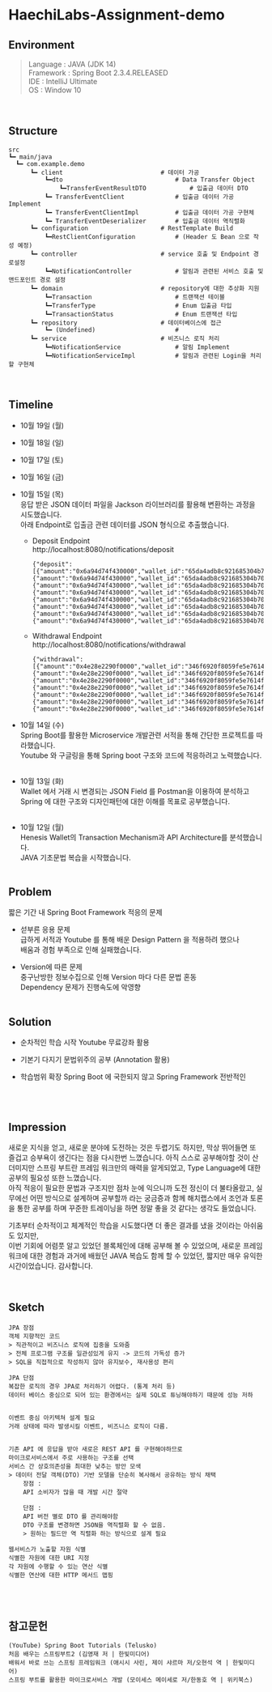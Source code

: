# HaechiLabs-Assignment-demo

## Environment

> Language : JAVA (JDK 14)<br/>
> Framework : Spring Boot 2.3.4.RELEASED <br/>
> IDE : IntelliJ Ultimate<br/>
> OS : Window 10<br/>

<br/>

## Structure
  ```
  src
  ┗━ main/java           
    ┗━ com.example.demo          
        ┗━ client                           # 데이터 가공
            ┗━dto                               # Data Transfer Object    
                ┗━TransferEventResultDTO            # 입출금 데이터 DTO
            ┗━ TransferEventClient              # 입출금 데이터 가공 Implement
            ┗━ TransferEventClientImpl          # 입출금 데이터 가공 구현체
            ┗━ TransferEventDeserializer        # 입출금 데이터 역직렬화
        ┗━ configuration                    # RestTemplate Build
            ┗━RestClientConfiguration           # (Header 도 Bean 으로 작성 예정)
        ┗━ controller                       # service 호출 및 Endpoint 경로설정
            ┗━NotificationController            # 알림과 관련된 서비스 호출 및 앤드포인트 경로 설정
        ┗━ domain                           # repository에 대한 추상화 지원
            ┗━Transaction                       # 트랜잭션 테이블
            ┗━TransferType                      # Enum 입출금 타입
            ┗━TransactionStatus                 # Enum 트랜잭션 타입
        ┗━ repository                       # 데이터베이스에 접근
            ┗━ (Undefined)                      # 
        ┗━ service                          # 비즈니스 로직 처리
            ┗━NotificationService               # 알림 Implement
            ┗━NotificationServiceImpl           # 알림과 관련된 Login을 처리할 구현체
  ```
<br/>

## Timeline
- 10월 19일 (월)<br>

- 10월 18일 (일)<br>

- 10월 17일 (토)<br>

- 10월 16일 (금)<br>

- 10월 15일 (목)<br> 
응답 받은 JSON 데이터 파일을 Jackson 라이브러리를 활용해 변환하는 과정을 시도했습니다.<br>
아래 Endpoint로 입출금 관련 데이터를 JSON 형식으로 추출했습니다.<br>
    - Deposit Endpoint<br>
    http://localhost:8080/notifications/deposit
        ```
        {"deposit":[{"amount":"0x6a94d74f430000","wallet_id":"65da4adb8c921685304b709db180cc62","ticker":"ETH","tx_hash":"0x0c0ff4769957fc36e33e921557e73a1bd82a1c54efb9c52f349e8843736891b6","to_address":"0x552fec7ab6e3336b976eeb408c3b2d15e96de06f","type":"DEPOSIT","from_address":"0x4d41332e31a57d14899a3890b665710076a298d4"},{"amount":"0x6a94d74f430000","wallet_id":"65da4adb8c921685304b709db180cc62","ticker":"ETH","tx_hash":"0x0c0ff4769957fc36e33e921557e73a1bd82a1c54efb9c52f349e8843736891b6","to_address":"0x552fec7ab6e3336b976eeb408c3b2d15e96de06f","type":"DEPOSIT","from_address":"0x4d41332e31a57d14899a3890b665710076a298d4"},{"amount":"0x6a94d74f430000","wallet_id":"65da4adb8c921685304b709db180cc62","ticker":"ETH","tx_hash":"0x0c0ff4769957fc36e33e921557e73a1bd82a1c54efb9c52f349e8843736891b6","to_address":"0x552fec7ab6e3336b976eeb408c3b2d15e96de06f","type":"DEPOSIT","from_address":"0x4d41332e31a57d14899a3890b665710076a298d4"},{"amount":"0x6a94d74f430000","wallet_id":"65da4adb8c921685304b709db180cc62","ticker":"ETH","tx_hash":"0x0c0ff4769957fc36e33e921557e73a1bd82a1c54efb9c52f349e8843736891b6","to_address":"0x552fec7ab6e3336b976eeb408c3b2d15e96de06f","type":"DEPOSIT","from_address":"0x4d41332e31a57d14899a3890b665710076a298d4"},{"amount":"0x6a94d74f430000","wallet_id":"65da4adb8c921685304b709db180cc62","ticker":"ETH","tx_hash":"0x0c0ff4769957fc36e33e921557e73a1bd82a1c54efb9c52f349e8843736891b6","to_address":"0x552fec7ab6e3336b976eeb408c3b2d15e96de06f","type":"DEPOSIT","from_address":"0x4d41332e31a57d14899a3890b665710076a298d4"},{"amount":"0x6a94d74f430000","wallet_id":"65da4adb8c921685304b709db180cc62","ticker":"ETH","tx_hash":"0x0c0ff4769957fc36e33e921557e73a1bd82a1c54efb9c52f349e8843736891b6","to_address":"0x552fec7ab6e3336b976eeb408c3b2d15e96de06f","type":"DEPOSIT","from_address":"0x4d41332e31a57d14899a3890b665710076a298d4"},{"amount":"0x6a94d74f430000","wallet_id":"65da4adb8c921685304b709db180cc62","ticker":"ETH","tx_hash":"0x0c0ff4769957fc36e33e921557e73a1bd82a1c54efb9c52f349e8843736891b6","to_address":"0x552fec7ab6e3336b976eeb408c3b2d15e96de06f","type":"DEPOSIT","from_address":"0x4d41332e31a57d14899a3890b665710076a298d4"},{"amount":"0x6a94d74f430000","wallet_id":"65da4adb8c921685304b709db180cc62","ticker":"ETH","tx_hash":"0x0c0ff4769957fc36e33e921557e73a1bd82a1c54efb9c52f349e8843736891b6","to_address":"0x552fec7ab6e3336b976eeb408c3b2d15e96de06f","type":"DEPOSIT","from_address":"0x4d41332e31a57d14899a3890b665710076a298d4"}]}
        ```
    - Withdrawal Endpoint<br>
    http://localhost:8080/notifications/withdrawal
        ```
        {"withdrawal":[{"amount":"0x4e28e2290f0000","wallet_id":"346f6920f8059fe5e7614f6c46bd5cbb","ticker":"ETH","tx_hash":"0xa382a4083312740680eb173d415a17ba1ac689c3a6fd6ce3364cb79813f8cbeb","to_address":"0xe5b758b9891d665e81c678c33eeec3ff33fa85e5","type":"WITHDRAWAL","from_address":"0x4d41332e31a57d14899a3890b665710076a298d4"},{"amount":"0x4e28e2290f0000","wallet_id":"346f6920f8059fe5e7614f6c46bd5cbb","ticker":"ETH","tx_hash":"0xa382a4083312740680eb173d415a17ba1ac689c3a6fd6ce3364cb79813f8cbeb","to_address":"0xe5b758b9891d665e81c678c33eeec3ff33fa85e5","type":"WITHDRAWAL","from_address":"0x4d41332e31a57d14899a3890b665710076a298d4"},{"amount":"0x4e28e2290f0000","wallet_id":"346f6920f8059fe5e7614f6c46bd5cbb","ticker":"ETH","tx_hash":"0xa382a4083312740680eb173d415a17ba1ac689c3a6fd6ce3364cb79813f8cbeb","to_address":"0xe5b758b9891d665e81c678c33eeec3ff33fa85e5","type":"WITHDRAWAL","from_address":"0x4d41332e31a57d14899a3890b665710076a298d4"},{"amount":"0x4e28e2290f0000","wallet_id":"346f6920f8059fe5e7614f6c46bd5cbb","ticker":"ETH","tx_hash":"0xa382a4083312740680eb173d415a17ba1ac689c3a6fd6ce3364cb79813f8cbeb","to_address":"0xe5b758b9891d665e81c678c33eeec3ff33fa85e5","type":"WITHDRAWAL","from_address":"0x4d41332e31a57d14899a3890b665710076a298d4"},{"amount":"0x4e28e2290f0000","wallet_id":"346f6920f8059fe5e7614f6c46bd5cbb","ticker":"ETH","tx_hash":"0xa382a4083312740680eb173d415a17ba1ac689c3a6fd6ce3364cb79813f8cbeb","to_address":"0xe5b758b9891d665e81c678c33eeec3ff33fa85e5","type":"WITHDRAWAL","from_address":"0x4d41332e31a57d14899a3890b665710076a298d4"},{"amount":"0x4e28e2290f0000","wallet_id":"346f6920f8059fe5e7614f6c46bd5cbb","ticker":"ETH","tx_hash":"0xa382a4083312740680eb173d415a17ba1ac689c3a6fd6ce3364cb79813f8cbeb","to_address":"0xe5b758b9891d665e81c678c33eeec3ff33fa85e5","type":"WITHDRAWAL","from_address":"0x4d41332e31a57d14899a3890b665710076a298d4"},{"amount":"0x4e28e2290f0000","wallet_id":"346f6920f8059fe5e7614f6c46bd5cbb","ticker":"ETH","tx_hash":"0xa382a4083312740680eb173d415a17ba1ac689c3a6fd6ce3364cb79813f8cbeb","to_address":"0xe5b758b9891d665e81c678c33eeec3ff33fa85e5","type":"WITHDRAWAL","from_address":"0x4d41332e31a57d14899a3890b665710076a298d4"}]}
        ```
- 10월 14일 (수)<br> 
Spring Boot를 활용한 Microservice 개발관련 서적을 통해 간단한 프로젝트를 따라했습니다.<br>
Youtube 와 구글링을 통해 Spring boot 구조와 코드에 적응하려고 노력했습니다.<br><br>

- 10월 13일 (화)<br> 
Wallet 에서 거래 시 변경되는 JSON Field 를 Postman을 이용하여 분석하고 <br>
Spring 에 대한 구조와 디자인패턴에 대한 이해를 목표로 공부했습니다.<br><br>

- 10월 12일 (월)<br>
Henesis Wallet의 Transaction Mechanism과 API Architecture를 분석했습니다.<br>
JAVA 기초문법 복습을 시작했습니다.<br><br>

## Problem
짧은 기간 내 Spring Boot Framework 적응의 문제
- 섣부른 응용 문제<br>
    급하게 서적과 Youtube 를 통해 배운 Design Pattern 을 적용하려 했으나<br> 
    배움과 경험 부족으로 인해 실패했습니다.<br>
    
- Version에 따른 문제<br>
    중구난방한 정보수집으로 인해 Version 마다 다른 문법 혼동  
    Dependency 문제가 진행속도에 악영향<br><br>

## Solution
- 순차적인 학습 시작
    Youtube 무료강좌 활용 <br>

- 기본기 다지기
    문법위주의 공부 (Annotation 활용) <br>

- 학습범위 확장
    Spring Boot 에 국한되지 않고 Spring Framework 전반적인 <br>

<br><br>

## Impression
 새로운 지식을 얻고, 새로운 분야에 도전하는 것은 두렵기도 하지만, 막상 뛰어들면 또 즐겁고 승부욕이 생긴다는 점을 다시한번 느꼈습니다. 아직 스스로 공부해야할 것이 산더미지만 스프링 부트란 프레임 워크만의 매력을 알게되었고, Type Language에 대한 공부의 필요성 또한 느꼈습니다. <br>
 아직 적응이 필요한 문법과 구조지만 점차 눈에 익으니까 도전 정신이 더 불타올랐고, 실무에선 어떤 방식으로 설계하며 공부할까 라는 궁금증과 함께 해치랩스에서 조언과 토론을 통한 공부를 하며 꾸준한 트레이닝을 하면 정말 좋을 것 같다는 생각도 들었습니다. <br>

 기초부터 순차적이고 체계적인 학습을 시도했다면 더 좋은 결과를 냈을 것이라는 아쉬움도 있지만,<br>
 이번 기회에 어렴풋 알고 있었던 블록체인에 대해 공부해 볼 수 있었으며, 새로운 프레임워크에 대한 경험과 과거에 배웠던 JAVA 복습도 함께 할 수 있었던, 짧지만 매우 유익한 시간이었습니다. 감사합니다. <br>

<br>

## Sketch
```
JPA 장점
객체 지향적인 코드 
> 직관적이고 비즈니스 로직에 집중을 도와줌
> 전체 프로그램 구조를 일관성있게 유지 -> 코드의 가독성 증가
> SQL을 직접적으로 작성하지 않아 유지보수, 재사용성 편리

JPA 단점
복잡한 로직의 경우 JPA로 처리하기 어렵다. (통계 처리 등)
데이터 베이스 중심으로 되어 있는 환경에서는 실제 SQL로 튜닝해야하기 때문에 성능 저하


이벤트 중심 아키텍쳐 설계 필요
거래 상태에 따라 발생시킬 이벤트, 비즈니스 로직이 다름.


기존 API 에 응답을 받아 새로은 REST API 를 구현해야하므로
마이크로서비스에서 주로 사용하는 구조를 선택
서비스 간 상호의존성을 최대한 낮추는 방안 모색
> 데이터 전달 객체(DTO) 기반 모델을 단순히 복사해서 공유하는 방식 채택
    장점 :  
    API 소비자가 많을 때 개발 시간 절약
    
    단점 :  
    API 버전 별로 DTO 를 관리해야함
    DTO 구조를 변경하면 JSON을 역직렬화 할 수 없음.
    > 원하는 필드만 역 직렬화 하는 방식으로 설계 필요

웹서비스가 노출할 자원 식별
식별한 자원에 대한 URI 지정
각 자원에 수행할 수 있는 연산 식별
식별한 연산에 대한 HTTP 메서드 맵핑
```

<br><br>

## 참고문헌

    (YouTube) Spring Boot Tutorials (Telusko)
    처음 배우는 스프링부트2 (김영재 저 | 한빛미디어)
    배워서 바로 쓰는 스프링 프레임워크 (애시시 사린, 제이 샤르마 저/오현석 역 | 한빛미디어)
    스프링 부트를 활용한 마이크로서비스 개발 (모이세스 메이세로 저/한동호 역 | 위키북스)
<br><br>